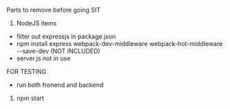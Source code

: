 Parts to remove before going SIT

1. NodeJS items

- filter out expressjs in package.json
- npm install express webpack-dev-middleware webpack-hot-middleware --save-dev (NOT INCLUDED)
- server.js not in use

FOR TESTING

- run both fronend and backend
1. npm start 

